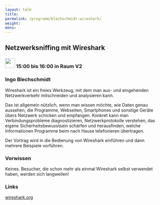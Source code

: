 ```yaml
---
layout: talk
title:
permalink: /programm/blechschmidt-wireshark/
weight: 
menu:
---
```

## Netzwerksniffing&nbsp;mit&nbsp;Wireshark

### <img height = "32" src="../../images/talk.svg"> 15:00 bis 16:00 in Raum V2

### Ingo&nbsp;Blechschmidt

Wireshark ist ein freies Werkzeug, mit dem man aus- und eingehenden Netzwerkverkehr mitschneiden und analysieren kann.

Das ist allgemein nützlich, wenn man wissen möchte, wie Daten genau aussehen, die Programme, Webseiten, Smartphones und sonstige Geräte übers Netzwerk schicken und empfangen.
Konkret kann man Verbindungsprobleme diagnostizieren, Netzwerkprotokolle verstehen, das eigene Sicherheitsbewusstsein schärfen und herausfinden, welche Informationen Programme beim nach Hause telefonieren übertragen.

Der Vortrag wird in die Bedienung von Wireshark einführen und dann mehrere Beispiele vorführen.

### Vorwissen

Keines. Besucher, die schon mehr als einmal Wireshark selbst verwendet haben, werden sich langweilen!

### Links

<a href="https://www.wireshark.org" target="_blank">wireshark.org</a>
